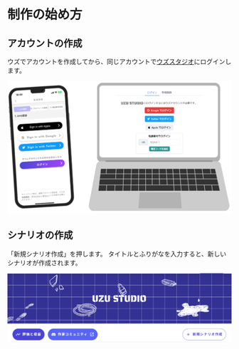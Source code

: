 # 制作の始め方

## アカウントの作成

ウズでアカウントを作成してから、同じアカウントで[ウズスタジオ](https://console.studio.uzu-app.com/)にログインします。

![](../images/overview1.png)


## シナリオの作成
「新規シナリオ作成」を押します。
タイトルとふりがなを入力すると、新しいシナリオが作成されます。

![](../images/overview2.png)